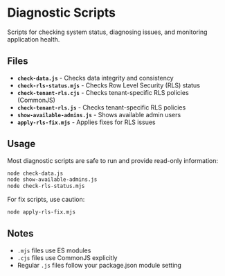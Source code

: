 # Diagnostic Scripts

Scripts for checking system status, diagnosing issues, and monitoring application health.

## Files

- **`check-data.js`** - Checks data integrity and consistency
- **`check-rls-status.mjs`** - Checks Row Level Security (RLS) status
- **`check-tenant-rls.cjs`** - Checks tenant-specific RLS policies (CommonJS)
- **`check-tenant-rls.js`** - Checks tenant-specific RLS policies
- **`show-available-admins.js`** - Shows available admin users
- **`apply-rls-fix.mjs`** - Applies fixes for RLS issues

## Usage

Most diagnostic scripts are safe to run and provide read-only information:

```bash
node check-data.js
node show-available-admins.js
node check-rls-status.mjs
```

For fix scripts, use caution:
```bash
node apply-rls-fix.mjs
```

## Notes

- `.mjs` files use ES modules
- `.cjs` files use CommonJS explicitly  
- Regular `.js` files follow your package.json module setting
